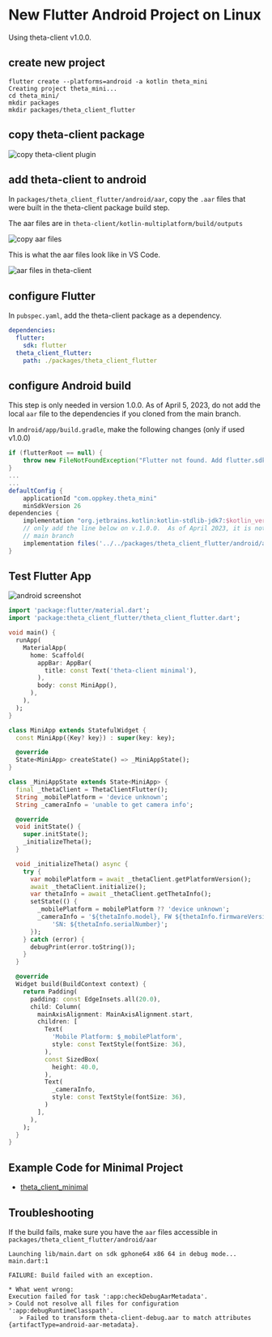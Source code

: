 # New Flutter Android Project on Linux

Using theta-client v1.0.0.

## create new project

```text
flutter create --platforms=android -a kotlin theta_mini
Creating project theta_mini...
cd theta_mini/
mkdir packages
mkdir packages/theta_client_flutter
```

## copy theta-client package

![copy theta-client plugin](../images/flutter/linux/copy_flutter_plugin.png)

## add theta-client to android

In `packages/theta_client_flutter/android/aar`, copy the `.aar` files
that were built in the theta-client package build step.

The aar files are in
`theta-client/kotlin-multiplatform/build/outputs`

![copy aar files](../images/flutter/linux/copy_aar.png)

This is what the aar files look like in VS Code.

![aar files in theta-client](../images/flutter/linux/aar_files.png)

## configure Flutter

In `pubspec.yaml`, add the theta-client package as a dependency.

```yaml
dependencies:
  flutter:
    sdk: flutter
  theta_client_flutter:
    path: ./packages/theta_client_flutter
```

## configure Android build

This step is only needed in version 1.0.0.  As of April 5, 2023, do not add the local
`aar` file to the dependencies if you cloned from the main branch.

In `android/app/build.gradle`, make the following changes (only if used v1.0.0)

```groovy
if (flutterRoot == null) {
    throw new FileNotFoundException("Flutter not found. Add flutter.sdk in local.properties.")
}
...
...
defaultConfig {
    applicationId "com.oppkey.theta_mini"
    minSdkVersion 26
dependencies {
    implementation "org.jetbrains.kotlin:kotlin-stdlib-jdk7:$kotlin_version"
    // only add the line below on v.1.0.0.  As of April 2023, it is not needed on the 
    // main branch
    implementation files('../../packages/theta_client_flutter/android/aar/theta-client-debug.aar')    
}    
```

## Test Flutter App

![android screenshot](../images/flutter/linux/android_minimal_screenshot.png)

```dart
import 'package:flutter/material.dart';
import 'package:theta_client_flutter/theta_client_flutter.dart';

void main() {
  runApp(
    MaterialApp(
      home: Scaffold(
        appBar: AppBar(
          title: const Text('theta-client minimal'),
        ),
        body: const MiniApp(),
      ),
    ),
  );
}

class MiniApp extends StatefulWidget {
  const MiniApp({Key? key}) : super(key: key);

  @override
  State<MiniApp> createState() => _MiniAppState();
}

class _MiniAppState extends State<MiniApp> {
  final _thetaClient = ThetaClientFlutter();
  String _mobilePlatform = 'device unknown';
  String _cameraInfo = 'unable to get camera info';

  @override
  void initState() {
    super.initState();
    _initializeTheta();
  }

  void _initializeTheta() async {
    try {
      var mobilePlatform = await _thetaClient.getPlatformVersion();
      await _thetaClient.initialize();
      var thetaInfo = await _thetaClient.getThetaInfo();
      setState(() {
        _mobilePlatform = mobilePlatform ?? 'device unknown';
        _cameraInfo = '${thetaInfo.model}, FW ${thetaInfo.firmwareVersion},'
            'SN: ${thetaInfo.serialNumber}';
      });
    } catch (error) {
      debugPrint(error.toString());
    }
  }

  @override
  Widget build(BuildContext context) {
    return Padding(
      padding: const EdgeInsets.all(20.0),
      child: Column(
        mainAxisAlignment: MainAxisAlignment.start,
        children: [
          Text(
            'Mobile Platform: $_mobilePlatform',
            style: const TextStyle(fontSize: 36),
          ),
          const SizedBox(
            height: 40.0,
          ),
          Text(
            _cameraInfo,
            style: const TextStyle(fontSize: 36),
          )
        ],
      ),
    );
  }
}

```

## Example Code for Minimal Project

* [theta_client_minimal](https://github.com/codetricity/theta_client_minimal)

## Troubleshooting

If the build fails, make sure you have the `aar` files accessible in
`packages/theta_client_flutter/android/aar`

```text
Launching lib/main.dart on sdk gphone64 x86 64 in debug mode...
main.dart:1

FAILURE: Build failed with an exception.

* What went wrong:
Execution failed for task ':app:checkDebugAarMetadata'.
> Could not resolve all files for configuration ':app:debugRuntimeClasspath'.
   > Failed to transform theta-client-debug.aar to match attributes {artifactType=android-aar-metadata}.
```
